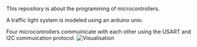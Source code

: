 This repository is about the programming of microcontrollers.

A traffic light system is modeled using an arduino unio.

Four microcontrollers commuinicate with each other using the USART and I2C commuication protocol.
![Visualisation](https://user-images.githubusercontent.com/72282670/162585378-54b90bfd-0cd0-4b69-bb31-04f68c9120bc.jpg)
